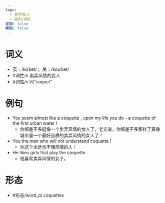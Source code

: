 ```yaml
---
tags:
  - 首字母/C
  - 级别/GRE
掌握: false
模糊: false
---
```

# 词义
- 英：/kɒˈket/； 美：/koʊˈket/
- #词性/n  卖弄风情的女人
- #词性/v  同“coquet”
# 例句
- You seem almost like a coquette , upon my life you do - a coquette of the first urban water !
	- 你都差不多挺像一个卖弄风情的女人了，老实说，你都差不多那样了真像城市里一个最好品质的卖弄风情的女人了！
- You the man who will not understand coquette !
	- 你这个永远也不懂风情的人！
- He likes girls that play the coquette .
	- 他喜欢卖弄风情的女子。
# 形态
- #形态/word_pl coquettes
